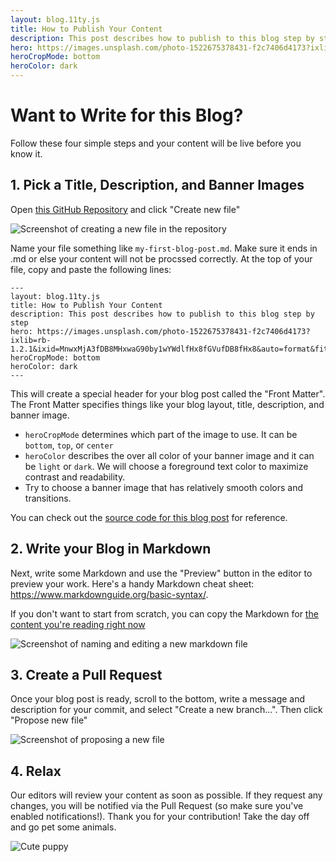 ```yaml
---
layout: blog.11ty.js
title: How to Publish Your Content
description: This post describes how to publish to this blog step by step
hero: https://images.unsplash.com/photo-1522675378431-f2c7406d4173?ixlib=rb-1.2.1&ixid=MnwxMjA3fDB8MHxwaG90by1wYWdlfHx8fGVufDB8fHx8&auto=format&fit=crop&w=2000
heroCropMode: bottom
heroColor: dark
---
```


# Want to Write for this Blog?
Follow these four simple steps and your content will be live before you know it.

## 1. Pick a Title, Description, and Banner Images
Open [this GitHub Repository](https://github.com/robzhu/eureka-proto-blue) and click "Create new file"

![Screenshot of creating a new file in the repository](/img/create-new-file.png)

Name your file something like `my-first-blog-post.md`. Make sure it ends in .md or else your content will not be procssed correctly. At the top of your file, copy and paste the following lines:

```
---
layout: blog.11ty.js
title: How to Publish Your Content
description: This post describes how to publish to this blog step by step
hero: https://images.unsplash.com/photo-1522675378431-f2c7406d4173?ixlib=rb-1.2.1&ixid=MnwxMjA3fDB8MHxwaG90by1wYWdlfHx8fGVufDB8fHx8&auto=format&fit=crop&w=2000
heroCropMode: bottom
heroColor: dark
---
```

This will create a special header for your blog post called the "Front Matter". The Front Matter specifies things like your blog layout, title, description, and banner image. 

- `heroCropMode` determines which part of the image to use. It can be `bottom`, `top`, or `center`
- `heroColor` describes the over all color of your banner image and it can be `light` or `dark`. We will choose a foreground text color to maximize contrast and readability. 
- Try to choose a banner image that has relatively smooth colors and transitions. 

You can check out the [source code for this blog post](https://raw.githubusercontent.com/robzhu/eureka-proto-blue/main/README.md?token=GHSAT0AAAAAABPSQ7JKXFNTA53UQ5ZRDR5UYRSYMWA) for reference.

## 2. Write your Blog in Markdown

Next, write some Markdown and use the "Preview" button in the editor to preview your work. Here's a handy Markdown cheat sheet: https://www.markdownguide.org/basic-syntax/.

If you don't want to start from scratch, you can copy the Markdown for [the content you're reading right now](https://raw.githubusercontent.com/robzhu/eureka-proto-blue/main/README.md?token=GHSAT0AAAAAABPSQ7JKXFNTA53UQ5ZRDR5UYRSYMWA)

![Screenshot of naming and editing a new markdown file](/img/write-markdown.png)

## 3. Create a Pull Request

Once your blog post is ready, scroll to the bottom, write a message and description for your commit, and select "Create a new branch...". Then click "Propose new file"

![Screenshot of proposing a new file](/img/propose-new-file.png)

## 4. Relax

Our editors will review your content as soon as possible. If they request any changes, you will be notified via the Pull Request (so make sure you've enabled notifications!). Thank you for your contribution! Take the day off and go pet some animals. 

![Cute puppy](/img/puppy.jpg)